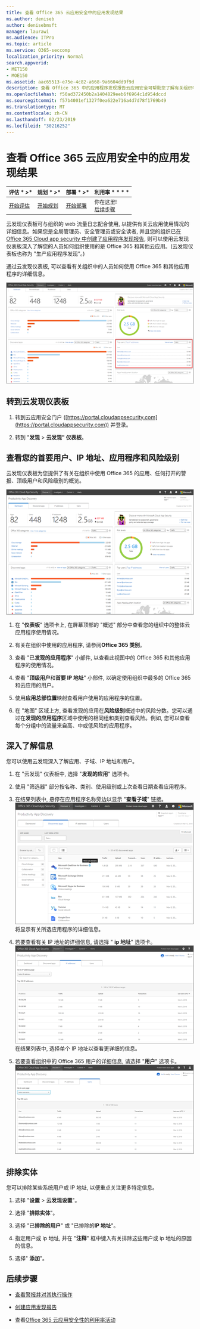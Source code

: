 ```yaml
---
title: 查看 Office 365 云应用安全中的应用发现结果
ms.author: deniseb
author: denisebmsft
manager: laurawi
ms.audience: ITPro
ms.topic: article
ms.service: O365-seccomp
localization_priority: Normal
search.appverid:
- MET150
- MOE150
ms.assetid: aac65513-e75e-4c82-a668-9a6604dd9f9d
description: 查看 Office 365 中的应用程序发现报告云应用安全可帮助您了解有关组织中的人员如何使用云应用的详细信息。在使用防火墙和代理中的日志文件创建应用程序发现报告之后, 请在应用发现仪表板中查看结果。
ms.openlocfilehash: f50ad372450b2a1404829eeb6f6964c1d954dccd
ms.sourcegitcommit: f57b4001ef1327f0ea622e716a4d7d78f1769b49
ms.translationtype: MT
ms.contentlocale: zh-CN
ms.lasthandoff: 02/23/2019
ms.locfileid: "30216252"
---
```

# <a name="review-app-discovery-findings-in-office-365-cloud-app-security"></a>查看 Office 365 云应用安全中的应用发现结果
  
|评估 * *\>**|规划 * *\>**|部署 * *\>**|利用率 * * * *|
|:-----|:-----|:-----|:-----|
|[开始评估](office-365-cas-overview.md) <br/> |[开始规划](get-ready-for-office-365-cas.md) <br/> |[开始部署](turn-on-office-365-cas.md) <br/> |你在这里!  <br/> [后续步骤](#next-steps) <br/> |
   
云发现仪表板可与组织的 web 流量日志配合使用, 以提供有关云应用使用情况的详细信息。如果您是全局管理员、安全管理员或安全读者, 并且您的组织已[在 Office 365 Cloud app security 中创建了应用程序发现报告](create-app-discovery-reports-in-ocas.md), 则可以使用云发现仪表板深入了解您的人员如何组织使用的是 Office 365 和其他云应用。(云发现仪表板也称为 "生产应用程序发现"。)
  
 通过云发现仪表板, 可以查看有关组织中的人员如何使用 Office 365 和其他应用程序的详细信息。 
  
![云发现仪表板已更新](media/12712681-c0b3-4cb3-b7fd-2cf2ad4e825f.png)
     
## <a name="go-to-the-cloud-discovery-dashboard"></a>转到云发现仪表板

1. 转到云应用安全门户 ([https://portal.cloudappsecurity.com](https://portal.cloudappsecurity.com)) 并登录。
    
2. 转到 "**发现** \> **云发现" 仪表板**。
    
## <a name="see-your-top-users-ip-addresses-apps-and-risk-levels"></a>查看您的首要用户、IP 地址、应用程序和风险级别

云发现仪表板为您提供了有关在组织中使用 Office 365 的应用、任何打开的警报、顶级用户和风险级别的概览。
  
![云 Discovery dashboaard](media/06696946-fbdf-4781-b5b8-2ac074fcb2a1.png)
  
1. 在 "**仪表板**" 选项卡上, 在屏幕顶部的 "概述" 部分中查看您的组织中的整体云应用程序使用情况。 
    
2. 有关在组织中使用的应用程序, 请参阅**Office 365 类别**。 
    
3. 查看 "已**发现的应用程序**" 小部件, 以查看此视图中的 Office 365 和其他应用程序的使用情况。 
    
4. 查看 "**顶级用户**和**首要 IP 地址**" 小部件, 以确定使用组织中最多的 Office 365 和云应用的用户。 
    
5. 使用**应用总部位置**映射查看用户使用的应用程序的位置。 
    
6. 在 "地图" 区域上方, 查看发现的应用在**风险级别**概述中的风险分数。您可以通过在**发现的应用程序**区域中使用的相同组和类别查看风险。例如, 您可以查看每个分组中的流量来自高、中或低风险的应用程序。 
    
## <a name="dive-deeper-into-the-information"></a>深入了解信息

您可以使用云发现深入了解应用、子域、IP 地址和用户。
  
1. 在 "云发现" 仪表板中, 选择 "**发现的应用**" 选项卡。 
    
2. 使用 "筛选器" 部分按名称、类别、使用级别或上次查看日期查看应用程序。
    
3. 在结果列表中, 悬停在应用程序名称旁边以显示 "**查看子域**" 链接。<br/> ![悬停在某个应用旁边, 以显示用于查看子域详细信息的链接](media/4a212215-8a2c-46fd-9ef9-89e4064658a6.png)<br/>将显示有关所选应用程序的详细信息。
    
4. 若要查看有关 IP 地址的详细信息, 请选择 " **ip 地址**" 选项卡。<br/>![云发现显示有关 IP 地址的详细信息](media/0c742bf6-da9e-4d22-8656-a27a5007d5d5.png)<br/>在结果列表中, 选择单个 IP 地址以查看更详细的信息。
    
5. 若要查看组织中的 Office 365 用户的详细信息, 请选择 "**用户**" 选项卡。<br/>![云发现-用户信息](media/2d9c2d85-01e6-4057-8020-d9a68f26bbac.png)
  
## <a name="exclude-entities"></a>排除实体

您可以排除某些系统用户或 IP 地址, 以便重点关注更多特定信息。
  
1. 选择 "**设置** \> **云发现设置**"。
    
2. 选择 "**排除实体**"。
    
3. 选择 "已**排除的用户**" 或 "已排除的**IP 地址**"。
    
4. 指定用户或 ip 地址, 并在 "**注释**" 框中键入有关排除这些用户或 ip 地址的原因的信息。 
    
5. 选择" **添加**"。
    
## <a name="next-steps"></a>后续步骤

- [查看警报并对其执行操作](review-office-365-cas-alerts.md)
    
- [创建应用发现报告](create-app-discovery-reports-in-ocas.md)
    
- 查看[Office 365 云应用安全性的利用率活动](utilization-activities-for-ocas.md)
    


